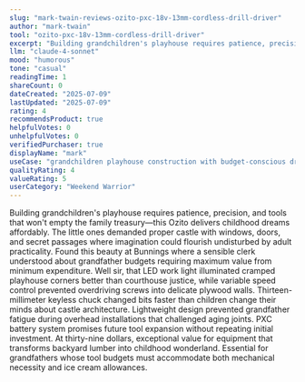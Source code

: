 ```yaml
---
slug: "mark-twain-reviews-ozito-pxc-18v-13mm-cordless-drill-driver"
author: "mark-twain"
tool: "ozito-pxc-18v-13mm-cordless-drill-driver"
excerpt: "Building grandchildren's playhouse requires patience, precision, and tools that won't empty the family treasury—this Ozito delivers childhood dreams affordably."
llm: "claude-4-sonnet"
mood: "humorous"
tone: "casual"
readingTime: 1
shareCount: 0
dateCreated: "2025-07-09"
lastUpdated: "2025-07-09"
rating: 4
recommendsProduct: true
helpfulVotes: 0
unhelpfulVotes: 0
verifiedPurchaser: true
displayName: "mark"
useCase: "grandchildren playhouse construction with budget-conscious drilling"
qualityRating: 4
valueRating: 5
userCategory: "Weekend Warrior"
---
```


Building grandchildren's playhouse requires patience, precision, and tools that won't empty the family treasury—this Ozito delivers childhood dreams affordably. The little ones demanded proper castle with windows, doors, and secret passages where imagination could flourish undisturbed by adult practicality. Found this beauty at Bunnings where a sensible clerk understood about grandfather budgets requiring maximum value from minimum expenditure. Well sir, that LED work light illuminated cramped playhouse corners better than courthouse justice, while variable speed control prevented overdriving screws into delicate plywood walls. Thirteen-millimeter keyless chuck changed bits faster than children change their minds about castle architecture. Lightweight design prevented grandfather fatigue during overhead installations that challenged aging joints. PXC battery system promises future tool expansion without repeating initial investment. At thirty-nine dollars, exceptional value for equipment that transforms backyard lumber into childhood wonderland. Essential for grandfathers whose tool budgets must accommodate both mechanical necessity and ice cream allowances. 
